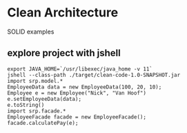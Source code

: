 # Clean Architecture

SOLID examples

## explore project with jshell

```
export JAVA_HOME=`/usr/libexec/java_home -v 11`
jshell --class-path ./target/clean-code-1.0-SNAPSHOT.jar
import srp.model.*
EmployeeData data = new EmployeeData(100, 20, 10);
Employee e = new Employee("Nick", "Van Hoof")
e.setEmployeeData(data);
e.toString()
import srp.facade.*
EmployeeFacade facade = new EmployeeFacade();
facade.calculatePay(e);
```